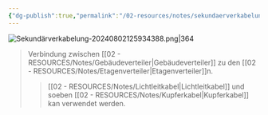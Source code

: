 ```yaml
---
{"dg-publish":true,"permalink":"/02-resources/notes/sekundaerverkabelung/","tags":["netzwerk/kabel","GFN/LF03"],"noteIcon":"","updated":"2025-07-12T13:31:41.000+02:00"}
---
```


![Sekundärverkabelung-20240802125934388.png|364](/img/user/02%20-%20RESOURCES/Files/IMG/Sekund%C3%A4rverkabelung-20240802125934388.png)
>Verbindung zwischen [[02 - RESOURCES/Notes/Gebäudeverteiler\|Gebäudeverteiler]] zu den [[02 - RESOURCES/Notes/Etagenverteiler\|Etagenverteiler]]n.
>>[[02 - RESOURCES/Notes/Lichtleitkabel\|Lichtleitkabel]] und soeben [[02 - RESOURCES/Notes/Kupferkabel\|Kupferkabel]] kan verwendet werden.